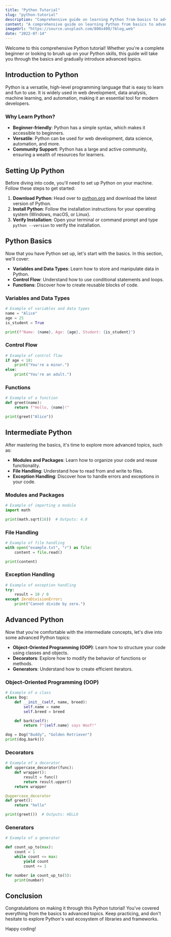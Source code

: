 ```yaml
---
title: "Python Tutorial"
slug: "python-tutorial"
description: "Comprehensive guide on learning Python from basics to advanced topics."
content: "A comprehensive guide on learning Python from basics to advanced topics."
imageUrl: "https://source.unsplash.com/800x400/?blog,web"
date: "2022-07-14"
---
```


Welcome to this comprehensive Python tutorial! Whether you're a complete beginner or looking to brush up on your Python skills, this guide will take you through the basics and gradually introduce advanced topics.

## Introduction to Python

Python is a versatile, high-level programming language that is easy to learn and fun to use. It is widely used in web development, data analysis, machine learning, and automation, making it an essential tool for modern developers.

### Why Learn Python?

- **Beginner-friendly**: Python has a simple syntax, which makes it accessible to beginners.
- **Versatile**: Python can be used for web development, data science, automation, and more.
- **Community Support**: Python has a large and active community, ensuring a wealth of resources for learners.

## Setting Up Python

Before diving into code, you'll need to set up Python on your machine. Follow these steps to get started:

1. **Download Python**: Head over to [python.org](https://www.python.org/downloads/) and download the latest version of Python.
2. **Install Python**: Follow the installation instructions for your operating system (Windows, macOS, or Linux).
3. **Verify Installation**: Open your terminal or command prompt and type `python --version` to verify the installation.

## Python Basics

Now that you have Python set up, let's start with the basics. In this section, we'll cover:

- **Variables and Data Types**: Learn how to store and manipulate data in Python.
- **Control Flow**: Understand how to use conditional statements and loops.
- **Functions**: Discover how to create reusable blocks of code.

### Variables and Data Types

```python
# Example of variables and data types
name = "Alice"
age = 25
is_student = True

print(f"Name: {name}, Age: {age}, Student: {is_student}")
```

### Control Flow

```python
# Example of control flow
if age < 18:
    print("You're a minor.")
else:
    print("You're an adult.")
```

### Functions

```python
# Example of a function
def greet(name):
    return f"Hello, {name}!"

print(greet("Alice"))
```

## Intermediate Python

After mastering the basics, it's time to explore more advanced topics, such as:

- **Modules and Packages**: Learn how to organize your code and reuse functionality.
- **File Handling**: Understand how to read from and write to files.
- **Exception Handling**: Discover how to handle errors and exceptions in your code.

### Modules and Packages

```python
# Example of importing a module
import math

print(math.sqrt(16))  # Outputs: 4.0
```

### File Handling

```python
# Example of file handling
with open("example.txt", "r") as file:
    content = file.read()

print(content)
```

### Exception Handling

```python
# Example of exception handling
try:
    result = 10 / 0
except ZeroDivisionError:
    print("Cannot divide by zero.")
```

## Advanced Python

Now that you're comfortable with the intermediate concepts, let's dive into some advanced Python topics:

- **Object-Oriented Programming (OOP)**: Learn how to structure your code using classes and objects.
- **Decorators**: Explore how to modify the behavior of functions or methods.
- **Generators**: Understand how to create efficient iterators.

### Object-Oriented Programming (OOP)

```python
# Example of a class
class Dog:
    def __init__(self, name, breed):
        self.name = name
        self.breed = breed

    def bark(self):
        return f"{self.name} says Woof!"

dog = Dog("Buddy", "Golden Retriever")
print(dog.bark())
```

### Decorators

```python
# Example of a decorator
def uppercase_decorator(func):
    def wrapper():
        result = func()
        return result.upper()
    return wrapper

@uppercase_decorator
def greet():
    return "hello"

print(greet())  # Outputs: HELLO
```

### Generators

```python
# Example of a generator

def count_up_to(max):
    count = 1
    while count <= max:
        yield count
        count += 1

for number in count_up_to(5):
    print(number)
```

## Conclusion

Congratulations on making it through this Python tutorial! You've covered everything from the basics to advanced topics. Keep practicing, and don't hesitate to explore Python's vast ecosystem of libraries and frameworks.

Happy coding!
